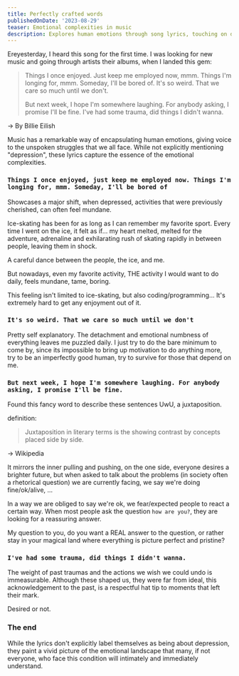 ```yaml
---
title: Perfectly crafted words
publishedOnDate: '2023-08-29'
teaser: Emotional complexities in music
description: Explores human emotions through song lyrics, touching on depression and the struggle to find joy in once-beloved activities.
---
```


Ereyesterday, I heard this song for the first time. I was looking for new music and going through artists their albums, when I landed this gem:

> Things I once enjoyed.
> Just keep me employed now, mmm.
> Things I'm longing for, mmm.
> Someday, I'll be bored of.
> It's so weird.
> That we care so much until we don't.
>
> But next week, I hope I'm somewhere laughing.
> For anybody asking, I promise I'll be fine.
> I've had some trauma, did things I didn't wanna.

-> By Billie Eilish

Music has a remarkable way of encapsulating human emotions, giving voice to the unspoken struggles that we all face. While not explicitly mentioning "depression", these lyrics capture the essence of the emotional complexities.

### `Things I once enjoyed, just keep me employed now. Things I'm longing for, mmm. Someday, I'll be bored of`

Showcases a major shift, when depressed, activities that were previously cherished, can often feel mundane.

Ice-skating has been for as long as I can remember my favorite sport. Every time I went on the ice, it felt as if... my heart melted, melted for the adventure, adrenaline and exhilarating rush of skating rapidly in between people, leaving them in shock.

A careful dance between the people, the ice, and me.

But nowadays, even my favorite activity, THE activity I would want to do daily, feels mundane, tame, boring.

This feeling isn't limited to ice-skating, but also coding/programming... It's extremely hard to get any enjoyment out of it.

### `It's so weird. That we care so much until we don't`

Pretty self explanatory. The detachment and emotional numbness of everything leaves me puzzled daily. I just try to do the bare minimum to come by, since its impossible to bring up motivation to do anything more, try to be an imperfectly good human, try to survive for those that depend on me.

### `But next week, I hope I'm somewhere laughing. For anybody asking, I promise I'll be fine.`

Found this fancy word to describe these sentences UwU, a juxtaposition.

definition:

> Juxtaposition in literary terms is the showing contrast by concepts placed side by side.

-> Wikipedia

It mirrors the inner pulling and pushing, on the one side, everyone desires a brighter future, but when asked to talk about the problems (in society often a rhetorical question) we are currently facing, we say we're doing fine/ok/alive, ...

In a way we are obliged to say we're ok, we fear/expected people to react a certain way. When most people ask the question `how are you?`, they are looking for a reassuring answer.

My question to you, do you want a REAL answer to the question, or rather stay in your magical land where everything is picture perfect and pristine?

### `I've had some trauma, did things I didn't wanna.`

The weight of past traumas and the actions we wish we could undo is immeasurable. Although these shaped us, they were far from ideal, this acknowledgement to the past, is a respectful hat tip to moments that left their mark.

Desired or not.

### The end

While the lyrics don't explicitly label themselves as being about depression, they paint a vivid picture of the emotional landscape that many, if not everyone, who face this condition will intimately and immediately understand.
